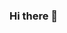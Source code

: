 ### Hi there 👋

<!--

- 🔭 I’m currently working on IOT projects and an Xbox 360!...
- 🌱 I’m currently learning to solder.
- 📫 How to reach me: Check my website!
-->
